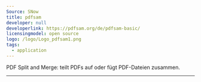 ```yaml
---
Source: SNow
title: pdfsam
developer: null
developerlink: https://pdfsam.org/de/pdfsam-basic/
licensingmodel: open source
logo: /logo/Logo_pdfsam1.png
tags:
  - application
---
```


PDF Split and Merge: teilt PDFs auf oder fügt PDF-Dateien zusammen.

---
